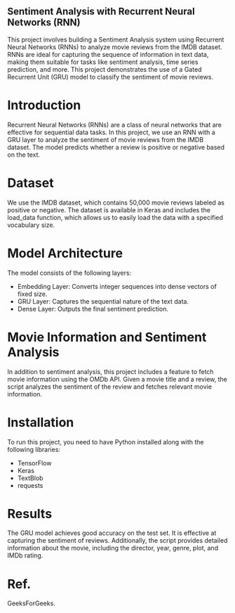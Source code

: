 ## Sentiment Analysis with Recurrent Neural Networks (RNN)
This project involves building a Sentiment Analysis system using Recurrent Neural Networks (RNNs) to analyze movie reviews from the IMDB dataset. RNNs are ideal for capturing the sequence of information in text data, making them suitable for tasks like sentiment analysis, time series prediction, and more. This project demonstrates the use of a Gated Recurrent Unit (GRU) model to classify the sentiment of movie reviews.

# Introduction
Recurrent Neural Networks (RNNs) are a class of neural networks that are effective for sequential data tasks. In this project, we use an RNN with a GRU layer to analyze the sentiment of movie reviews from the IMDB dataset. The model predicts whether a review is positive or negative based on the text.

# Dataset
We use the IMDB dataset, which contains 50,000 movie reviews labeled as positive or negative. The dataset is available in Keras and includes the load_data function, which allows us to easily load the data with a specified vocabulary size.

# Model Architecture
The model consists of the following layers:
* Embedding Layer: Converts integer sequences into dense vectors of fixed size.
* GRU Layer: Captures the sequential nature of the text data.
* Dense Layer: Outputs the final sentiment prediction.

# Movie Information and Sentiment Analysis
In addition to sentiment analysis, this project includes a feature to fetch movie information using the OMDb API. Given a movie title and a review, the script analyzes the sentiment of the review and fetches relevant movie information.

# Installation
To run this project, you need to have Python installed along with the following libraries:
* TensorFlow
* Keras
* TextBlob
* requests

# Results
The GRU model achieves good accuracy on the test set. It is effective at capturing the sentiment of reviews. Additionally, the script provides detailed information about the movie, including the director, year, genre, plot, and IMDb rating.

# Ref. 
GeeksForGeeks. 
